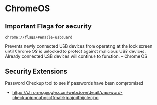 # ChromeOS

## Important Flags for security

```
chrome://flags/#enable-usbguard
```
Prevents newly connected USB devices from operating at the lock screen until Chrome OS is unlocked to protect against malicious USB devices. Already connected USB devices will continue to function. – Chrome OS

## Security Extensions

Password Checkup tool to see if passwords have been compromised

 - https://chrome.google.com/webstore/detail/password-checkup/pncabnpcffmalkkjpajodfhijclecjno
